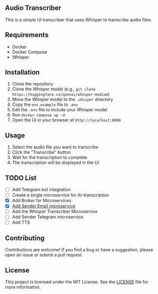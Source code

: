 ## Audio Transcriber

This is a simple UI transcriber that uses Whisper to transcribe audio files.

## Requirements

- Docker
- Docker Compose
- Whisper

## Installation

1. Clone the repository
2. Clone the Whisper model (e.g., `git clone https://huggingface.co/openai/whisper-medium`)
3. Move the Whisper model to the `.whisper` directory
4. Copy the `env.example` file to `.env`
5. Edit the `.env` file to include your Whisper model
6. Run `docker-compose up -d`
7. Open the UI in your browser at `http://localhost:8000`

## Usage

1. Select the audio file you want to transcribe
2. Click the "Transcribe" button
3. Wait for the transcription to complete
4. The transcription will be displayed in the UI

## TODO List

- [ ] Add Telegram bot integration
- [ ] Create a single microservice for AI-transcription
- [x] Add Broker for Microservices
- [x] [Add Sender Email microservice](https://github.com/G2048/EmailSender.git)
- [ ] Add the Whisper Transcriber Microservice
- [ ] Add Sender Telegram microservice
- [ ] Add TTS

## Contributing

Contributions are welcome! If you find a bug or have a suggestion, please open an issue or submit a pull request.

## License

This project is licensed under the MIT License. See the [LICENSE](LICENSE) file for more information.
